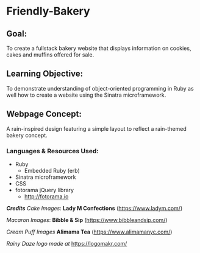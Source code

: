 # Friendly-Bakery

## Goal:
To create a fullstack bakery website that displays information on cookies, cakes and muffins offered for sale.

## Learning Objective:
To demonstrate understanding of object-oriented programming in Ruby as well how to create a website using the Sinatra microframework.

## Webpage Concept:
A rain-inspired design featuring a simple layout to reflect a rain-themed bakery concept.

### Languages & Resources Used:
* Ruby
  * Embedded Ruby (erb)
* Sinatra microframework
* CSS
* fotorama jQuery library
  * http://fotorama.io

**_Credits_**
*Cake Images*: **Lady M Confections** (https://www.ladym.com/)

*Macaron Images*: **Bibble & Sip** (https://www.bibbleandsip.com/)

*Cream Puff Images* **Alimama Tea** (https://www.alimamanyc.com/)

*Rainy Daze logo made at* https://logomakr.com/
